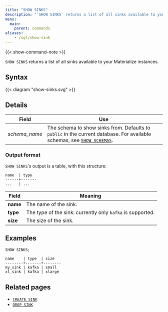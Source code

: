 ```yaml
---
title: "SHOW SINKS"
description: "`SHOW SINKS` returns a list of all sinks available to your Materialize instances."
menu:
  main:
    parent: commands
aliases:
    - /sql/show-sink
---
```


{{< show-command-note >}}

`SHOW SINKS` returns a list of all sinks available to your Materialize instances.

## Syntax

{{< diagram "show-sinks.svg" >}}

## Details

Field | Use
------|-----
_schema&lowbar;name_ | The schema to show sinks from. Defaults to `public` in the current database. For available schemas, see [`SHOW SCHEMAS`](../show-schemas).

### Output format

`SHOW SINKS`'s output is a table, with this structure:

```nofmt
name  | type
------+-------
...   | ...
```

Field | Meaning
------|--------
**name** | The name of the sink.
**type** | The type of the sink: currently only `kafka` is supported.
**size** | The size of the sink.

## Examples

```sql
SHOW SINKS;
```
```nofmt
name    | type  | size
--------+-------+--------
my_sink | kafka | small
xl_sink | kafka | xlarge
```

## Related pages

- [`CREATE SINK`](../create-sink)
- [`DROP SINK`](../drop-sink)
